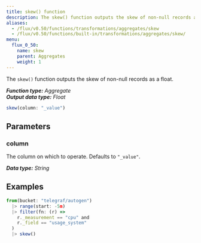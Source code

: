 ```yaml
---
title: skew() function
description: The skew() function outputs the skew of non-null records as a float.
aliases:
  - /flux/v0.50/functions/transformations/aggregates/skew
  - /flux/v0.50/functions/built-in/transformations/aggregates/skew/
menu:
  flux_0_50:
    name: skew
    parent: Aggregates
    weight: 1
---
```


The `skew()` function outputs the skew of non-null records as a float.

_**Function type:** Aggregate_  
_**Output data type:** Float_

```js
skew(column: "_value")
```

## Parameters

### column
The column on which to operate.
Defaults to `"_value"`.

_**Data type:** String_

## Examples
```js
from(bucket: "telegraf/autogen")
  |> range(start: -5m)
  |> filter(fn: (r) =>
    r._measurement == "cpu" and
    r._field == "usage_system"
  )
  |> skew()
```

